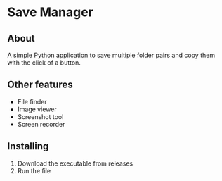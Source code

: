 # Save Manager

## About
A simple Python application to save multiple folder pairs and copy them with the click of a button. 

## Other features
<ul>
  <li>File finder</li>
  <li>Image viewer </li>
  <li>Screenshot tool</li>
  <li>Screen recorder</li>
</ul> 

## Installing
1. Download the executable from releases
2. Run the file